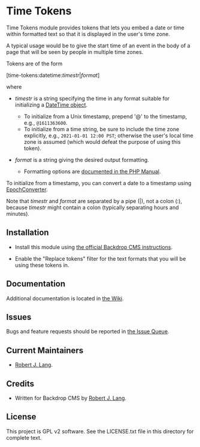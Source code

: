 Time Tokens
================

Time Tokens module provides tokens that lets you embed a date or time within formatted text so that it is displayed in the user's time zone. 

A typical usage would be to give the start time of an event in the body of a page that will be seen by people in multiple time zones.

Tokens are of the form

[time-tokens:datetime:_timestr_|_format_]

where

* _timestr_ is a string specifying the time in any format suitable for initializing a [DateTime object](https://www.php.net/manual/en/class.datetime).
  * To initialize from a Unix timestamp, prepend '@' to the timestamp, e.g., `@1611363600`.
  * To initialize from a time string, be sure to include the time zone explicitly, e.g., `2021-01-01 12:00 PST`; otherwise the user's local time zone is assumed (which would defeat the purpose of using this token).

* _format_ is a string giving the desired output formatting.
  * Formatting options are [documented in the PHP Manual](https://www.php.net/manual/en/datetime.format).

To initialize from a timestamp, you can convert a date to a timestamp using [EpochConverter](https://www.epochconverter.com).

Note that _timestr_ and _format_ are separated by a pipe (|), not a colon (:), because _timestr_ might contain a colon (typically separating hours and minutes).


Installation
------------

- Install this module using [the official Backdrop CMS instructions](https://backdropcms.org/guide/modules).

- Enable the "Replace tokens" filter for the text formats that you will be using these tokens in.

Documentation
-------------

Additional documentation is located in [the Wiki](https://github.com/backdrop-contrib/time-tokens/wiki/Documentation).

Issues
------

Bugs and feature requests should be reported in [the Issue Queue](https://github.com/backdrop-contrib/time_tokens/issues).

Current Maintainers
-------------------

- [Robert J. Lang](https://github.com/bugfolder).

Credits
-------

- Written for Backdrop CMS by [Robert J. Lang](https://github.com/bugfolder).

License
-------

This project is GPL v2 software.
See the LICENSE.txt file in this directory for complete text.

